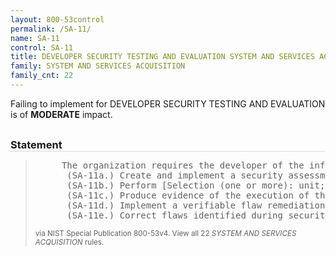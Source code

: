 ```yaml
---
layout: 800-53control
permalink: /SA-11/
name: SA-11
control: SA-11
title: DEVELOPER SECURITY TESTING AND EVALUATION SYSTEM AND SERVICES ACQUISITION
family: SYSTEM AND SERVICES ACQUISITION
family_cnt: 22
---
```

<p class="text-warning">Failing to implement for DEVELOPER SECURITY TESTING AND EVALUATION is of <b>MODERATE</b> impact.</p>

<h3 style="border-bottom:1px solid #ddd;margin:30px 0 8px 0;">Statement</h3>
<blockquote>
<pre>     The organization requires the developer of the information system, system component, or information system service to: 
      (SA-11a.) Create and implement a security assessment plan; 
      (SA-11b.) Perform [Selection (one or more): unit; integration; system; regression] testing/evaluation at [Assignment: organization-defined depth and coverage]; 
      (SA-11c.) Produce evidence of the execution of the security assessment plan and the results of the security testing/evaluation; 
      (SA-11d.) Implement a verifiable flaw remediation process; and 
      (SA-11e.) Correct flaws identified during security testing/evaluation. 
</pre>
<p><small>via NIST Special Publication 800-53v4. View all 22 <i>SYSTEM AND SERVICES ACQUISITION</i> rules. <a href="/cce/ssg/group/$Group_id"><span class="glyphicon glyphicon-link"></span></a> </small></p>
</blockquote>

